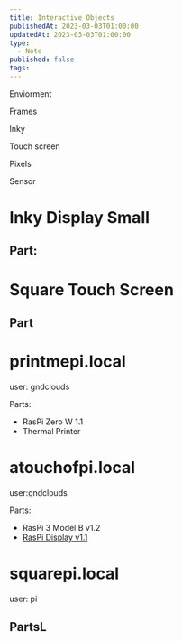 ```yaml
---
title: Interactive Objects
publishedAt: 2023-03-03T01:00:00
updatedAt: 2023-03-03T01:00:00
type:
  - Note
published: false
tags:
---
```





Enviorment




Frames





Inky



Touch screen


Pixels


Sensor

# **Inky Display Small**

Part:
-

# **Square Touch Screen**

Part
-



# **printmepi.local**
user: gndclouds

Parts:
- RasPi Zero W 1.1
- Thermal Printer



# **atouchofpi.local**
user:gndclouds

Parts:
- RasPi 3 Model B v1.2
- [RasPi Display v1.1](https://www.raspberrypi.com/products/raspberry-pi-touch-display/)



# **squarepi.local**
user: pi

PartsL
-
